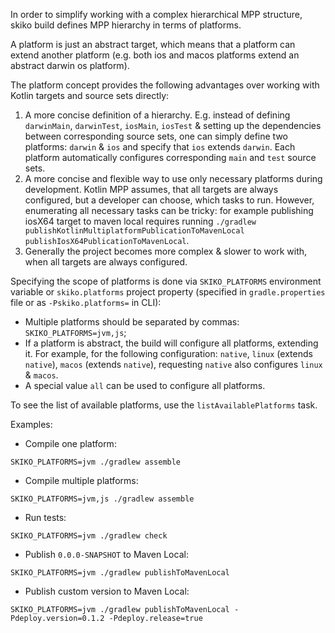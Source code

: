 In order to simplify working with a complex hierarchical MPP structure,
skiko build defines MPP hierarchy in terms of platforms.

A platform is just an abstract target, which means that 
a platform can extend another platform 
(e.g. both ios and macos platforms extend an abstract darwin os platform).

The platform concept provides the following advantages 
over working with Kotlin targets and source sets directly:
1. A more concise definition of a hierarchy. E.g. instead of
defining `darwinMain`, `darwinTest`, `iosMain`, `iosTest` & setting up
the dependencies between corresponding source sets, one can simply define
two platforms: `darwin` & `ios` and specify that `ios` extends `darwin`.
Each platform automatically configures corresponding `main` and `test` source sets.
2. A more concise and flexible way to use only necessary platforms during development.
Kotlin MPP assumes, that all targets are always configured, but a developer
can choose, which tasks to run. However, enumerating all necessary tasks
can be tricky: for example publishing iosX64 target to maven local requires
running `./gradlew publishKotlinMultiplatformPublicationToMavenLocal publishIosX64PublicationToMavenLocal`.
3. Generally the project becomes more complex & slower to work with, when all targets are always configured.

Specifying the scope of platforms is done via `SKIKO_PLATFORMS` environment variable 
or `skiko.platforms` project property (specified in `gradle.properties` file or as `-Pskiko.platforms=` in CLI):
* Multiple platforms should be separated by commas: `SKIKO_PLATFORMS=jvm,js`;
* If a platform is abstract, the build will configure all platforms, extending it. 
For example, for the following configuration: `native`, `linux` (extends `native`), 
`macos` (extends `native`), requesting `native` also configures `linux` & `macos`.
* A special value `all` can be used to configure all platforms.

To see the list of available platforms, use the `listAvailablePlatforms` task.

Examples:
* Compile one platform:
```
SKIKO_PLATFORMS=jvm ./gradlew assemble
```
* Compile multiple platforms:
```
SKIKO_PLATFORMS=jvm,js ./gradlew assemble
```
* Run tests:
```
SKIKO_PLATFORMS=jvm ./gradlew check
```
* Publish `0.0.0-SNAPSHOT` to Maven Local:
```
SKIKO_PLATFORMS=jvm ./gradlew publishToMavenLocal
```
* Publish custom version to Maven Local:
```
SKIKO_PLATFORMS=jvm ./gradlew publishToMavenLocal -Pdeploy.version=0.1.2 -Pdeploy.release=true
```